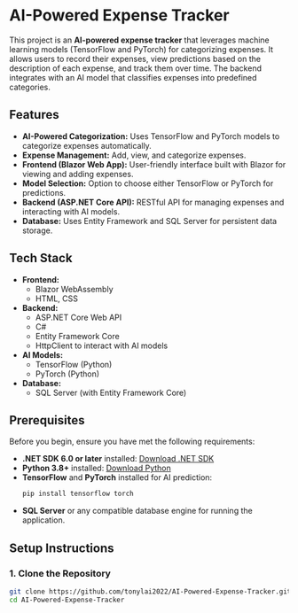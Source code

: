# AI-Powered Expense Tracker

This project is an **AI-powered expense tracker** that leverages machine learning models (TensorFlow and PyTorch) for categorizing expenses. It allows users to record their expenses, view predictions based on the description of each expense, and track them over time. The backend integrates with an AI model that classifies expenses into predefined categories.

## Features

- **AI-Powered Categorization:** Uses TensorFlow and PyTorch models to categorize expenses automatically.
- **Expense Management:** Add, view, and categorize expenses.
- **Frontend (Blazor Web App):** User-friendly interface built with Blazor for viewing and adding expenses.
- **Model Selection:** Option to choose either TensorFlow or PyTorch for predictions.
- **Backend (ASP.NET Core API):** RESTful API for managing expenses and interacting with AI models.
- **Database:** Uses Entity Framework and SQL Server for persistent data storage.

## Tech Stack

- **Frontend:** 
  - Blazor WebAssembly
  - HTML, CSS
- **Backend:**
  - ASP.NET Core Web API
  - C#
  - Entity Framework Core
  - HttpClient to interact with AI models
- **AI Models:**
  - TensorFlow (Python)
  - PyTorch (Python)
- **Database:** 
  - SQL Server (with Entity Framework Core)

## Prerequisites

Before you begin, ensure you have met the following requirements:
- **.NET SDK 6.0 or later** installed: [Download .NET SDK](https://dotnet.microsoft.com/download)
- **Python 3.8+** installed: [Download Python](https://www.python.org/downloads/)
- **TensorFlow** and **PyTorch** installed for AI prediction: 
    ```bash
    pip install tensorflow torch
    ```
- **SQL Server** or any compatible database engine for running the application.

## Setup Instructions

### 1. Clone the Repository
```bash
git clone https://github.com/tonylai2022/AI-Powered-Expense-Tracker.git
cd AI-Powered-Expense-Tracker
